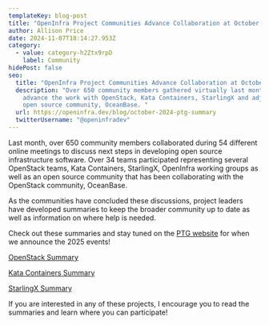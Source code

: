 ```yaml
---
templateKey: blog-post
title: "OpenInfra Project Communities Advance Collaboration at October PTG "
author: Allison Price
date: 2024-11-07T18:14:27.953Z
category:
  - value: category-h2Ztx9rpD
    label: Community
hidePost: false
seo:
  title: "OpenInfra Project Communities Advance Collaboration at October PTG "
  description: "Over 650 community members gathered virtually last month to
    advance the work with OpenStack, Kata Containers, StarlingX and adjacent
    open source community, OceanBase. "
  url: https://openinfra.dev/blog/october-2024-ptg-summary
  twitterUsername: "@openinfradev"
---
```

Last month, over 650 community members collaborated during 54 different online meetings to discuss next steps in developing open source infrastructure software. Over 34 teams participated representing several OpenStack teams, Kata Containers, StarlingX, OpenInfra working groups as well as an open source community that has been collaborating with the OpenStack community, OceanBase. 

As the communities have concluded these discussions, project leaders have developed summaries to keep the broader community up to date as well as information on where help is needed. 

Check out these summaries and stay tuned on the [PTG website](https://openinfra.dev/ptg/) for when we announce the 2025 events!  

[OpenStack Summary](https://www.openstack.org/blog/openstack-teams-advance-2025-1-epoxy-plans-at-openinfra-ptg/)

[Kata Containers Summary](https://katacontainers.io/blog/kata-community-ptg-updates-october-2024/)

[StarlingX Summary](https://www.starlingx.io/blog/starlingx-vptg-october-2024-recap/)

If you are interested in any of these projects, I encourage you to read the summaries and learn where you can participate!